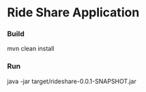 # Ride Share Application

### Build
mvn clean install

### Run
java -jar target/rideshare-0.0.1-SNAPSHOT.jar